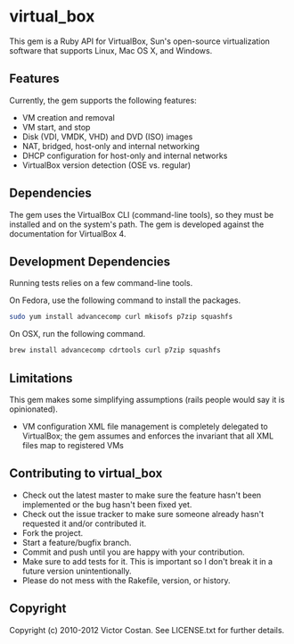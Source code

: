 # virtual_box

This gem is a Ruby API for VirtualBox, Sun's open-source virtualization software
that supports Linux, Mac OS X, and Windows.


## Features

Currently, the gem supports the following features:
* VM creation and removal
* VM start, and stop
* Disk (VDI, VMDK, VHD) and DVD (ISO) images
* NAT, bridged, host-only and internal networking
* DHCP configuration for host-only and internal networks
* VirtualBox version detection (OSE vs. regular)


## Dependencies

The gem uses the VirtualBox CLI (command-line tools), so they must be installed
and on the system's path. The gem is developed against the documentation for
VirtualBox 4.

## Development Dependencies

Running tests relies on a few command-line tools.

On Fedora, use the following command to install the packages.

```bash
sudo yum install advancecomp curl mkisofs p7zip squashfs
```

On OSX, run the following command.

```bash
brew install advancecomp cdrtools curl p7zip squashfs
```


## Limitations

This gem makes some simplifying assumptions (rails people would say it is
opinionated).

* VM configuration XML file management is completely delegated to VirtualBox;
the gem assumes and enforces the invariant that all XML files map to registered
VMs


## Contributing to virtual_box
 
* Check out the latest master to make sure the feature hasn't been implemented
or the bug hasn't been fixed yet.
* Check out the issue tracker to make sure someone already hasn't requested it
and/or contributed it.
* Fork the project.
* Start a feature/bugfix branch.
* Commit and push until you are happy with your contribution.
* Make sure to add tests for it. This is important so I don't break it in a
future version unintentionally.
* Please do not mess with the Rakefile, version, or history.


## Copyright

Copyright (c) 2010-2012 Victor Costan. See LICENSE.txt for further details.
